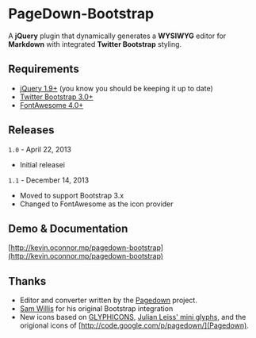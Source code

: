 # PageDown-Bootstrap

A **jQuery** plugin that dynamically generates a **WYSIWYG** editor for **Markdown** with integrated **Twitter Bootstrap** styling.

## Requirements
* [jQuery 1.9+](http://jquery.com) (you know you should be keeping it up to date)
* [Twitter Bootstrap 3.0+](http://getbootstrap.com/)
* [FontAwesome 4.0+](http://fontawesome.io/)

## Releases

```1.0``` - April 22, 2013
* Initial releasei

```1.1``` - December 14, 2013
* Moved to support Bootstrap 3.x
* Changed to FontAwesome as the icon provider

## Demo & Documentation
[http://kevin.oconnor.mp/pagedown-bootstrap](http://kevin.oconnor.mp/pagedown-bootstrap)

## Thanks
* Editor and converter written by the [Pagedown](http://code.google.com/p/pagedown/) project.
* [Sam Willis](https://github.com/samwillis/pagedown-bootstrap) for his original Bootstrap integration
* New icons based on [GLYPHICONS](http://glyphicons.com), [Julian Leiss' mini glyphs](http://dribbble.com/shots/365544-Mini-glyphs-12-px-Free-PSD), and the origional icons of [http://code.google.com/p/pagedown/](Pagedown).
